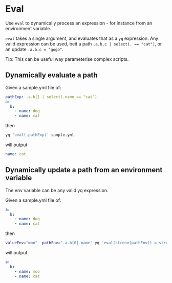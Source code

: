 # Eval

Use `eval` to dynamically process an expression - for instance from an environment variable.

`eval` takes a single argument, and evaluates that as a `yq` expression. Any valid expression can be used, beit a path `.a.b.c | select(. == "cat")`, or an update `.a.b.c = "gogo"`.

Tip: This can be useful way parameterise complex scripts.

## Dynamically evaluate a path
Given a sample.yml file of:
```yaml
pathExp: .a.b[] | select(.name == "cat")
a:
  b:
    - name: dog
    - name: cat
```
then
```bash
yq 'eval(.pathExp)' sample.yml
```
will output
```yaml
name: cat
```

## Dynamically update a path from an environment variable
The env variable can be any valid yq expression.

Given a sample.yml file of:
```yaml
a:
  b:
    - name: dog
    - name: cat
```
then
```bash
valueEnv="moo"  pathEnv=".a.b[0].name" yq 'eval(strenv(pathEnv)) = strenv(valueEnv)' sample.yml
```
will output
```yaml
a:
  b:
    - name: moo
    - name: cat
```

